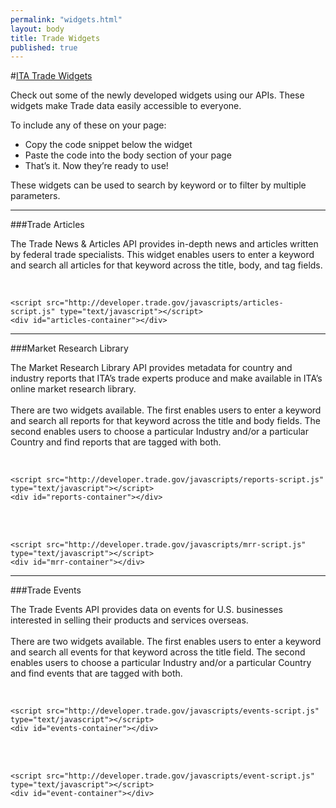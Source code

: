 ```yaml
---
permalink: "widgets.html"
layout: body
title: Trade Widgets
published: true
---
```


#<a href="widgets.html">ITA Trade Widgets</a>


Check out some of the newly developed widgets using our APIs. These widgets make Trade data easily accessible to everyone. 

To include any of these on your page: 

 * Copy the code snippet below the widget
 * Paste the code into the body section of your page 
 * That’s it. Now they’re ready to use!
 
These widgets can be used to search by keyword or to filter by multiple parameters. 

---

###Trade Articles

The Trade News & Articles API provides in-depth news and articles written by federal trade specialists.  This widget enables users to enter a keyword and search all articles for that keyword across the title, body, and tag fields. 

<script src="http://developer.trade.gov/javascripts/articles-script.js" type="text/javascript"></script>
<div id="articles-container"></div>
<br />

	<script src="http://developer.trade.gov/javascripts/articles-script.js" type="text/javascript"></script>
	<div id="articles-container"></div>

---

###Market Research Library

The Market Research Library API provides metadata for country and industry reports that ITA’s trade experts produce and make available in ITA’s online market research library.<br />
<br />
There are two widgets available.  The first enables users to enter a keyword and search all reports for that keyword across the title and body fields. The second enables users to choose a particular Industry and/or a particular Country and find reports that are tagged with both.

<script src="http://developer.trade.gov/javascripts/reports-script.js" type="text/javascript"></script>
<div id="reports-container"></div>
<br />

	<script src="http://developer.trade.gov/javascripts/reports-script.js" type="text/javascript"></script>
	<div id="reports-container"></div>
<br />

<script src="http://developer.trade.gov/javascripts/mrr-script.js" type="text/javascript"></script>
<div id="mrr-container"></div>
<br />

	<script src="http://developer.trade.gov/javascripts/mrr-script.js" type="text/javascript"></script>
	<div id="mrr-container"></div>

---

###Trade Events

The Trade Events API provides data on events for U.S. businesses interested in selling their products and services overseas.<br />
<br />
There are two widgets available.  The first enables users to enter a keyword and search all events for that keyword across the title field. The second enables users to choose a particular Industry and/or a particular Country and find events that are tagged with both.

<script src="http://developer.trade.gov/javascripts/events-script.js" type="text/javascript"></script>
<div id="events-container"></div>
<br />

	<script src="http://developer.trade.gov/javascripts/events-script.js" type="text/javascript"></script>
	<div id="events-container"></div>
<br />

<script src="http://developer.trade.gov/javascripts/event-script.js" type="text/javascript"></script>
<div id="event-container"></div>
<br />

	<script src="http://developer.trade.gov/javascripts/event-script.js" type="text/javascript"></script>
	<div id="event-container"></div>
